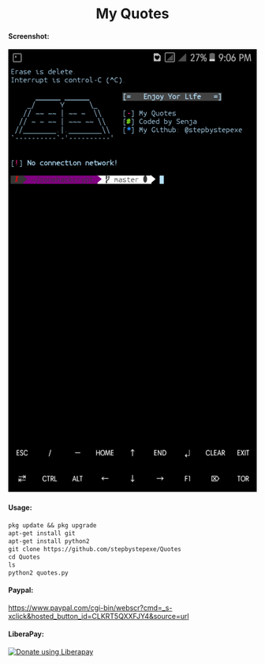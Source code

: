<h1 align="center">My Quotes</h1>

#### Screenshot:
![](./Screenshot.png)
#### Usage:
```
pkg update && pkg upgrade
apt-get install git
apt-get install python2
git clone https://github.com/stepbystepexe/Quotes
cd Quotes
ls
python2 quotes.py
```
#### Paypal:
https://www.paypal.com/cgi-bin/webscr?cmd=_s-xclick&hosted_button_id=CLKRT5QXXFJY4&source=url
#### LiberaPay:
<noscript><a href="https://liberapay.com/stepbystepexe/donate"><img alt="Donate using Liberapay" src="https://liberapay.com/assets/widgets/donate.svg"></a></noscript>
